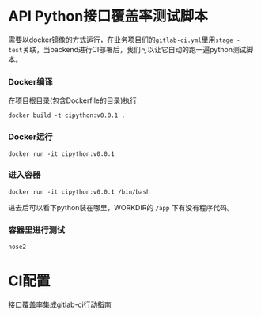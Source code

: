 # API Python接口覆盖率测试脚本

需要以docker镜像的方式运行，在业务项目们的`gitlab-ci.yml`里用`stage - test`关联，当backend进行CI部署后，我们可以让它自动的跑一遍python测试脚本。



### Docker编译
在项目根目录(包含Dockerfile的目录)执行

```shell
docker build -t cipython:v0.0.1 .
```

### Docker运行 

```shell
docker run -it cipython:v0.0.1
```

### 进入容器

```
docker run -it cipython:v0.0.1 /bin/bash
```

进去后可以看下python装在哪里，WORKDIR的 `/app` 下有没有程序代码。

### 容器里进行测试

```bash
nose2
```



# CI配置

[接口覆盖率集成gitlab-ci行动指南](https://blog.crazyphper.com/2019/10/26/python接口覆盖率集成gitlab-ci行动指南/)

